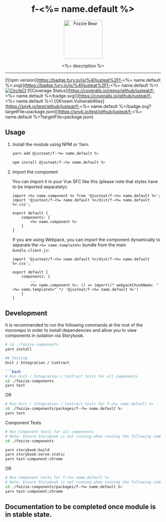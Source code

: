 
<div align="center">
  <h1>f-<%= name.default %></h1>

  <img width="125" alt="Fozzie Bear" src="../../bear.png" />

  <p><%= description %></p>
</div>

---

[![npm version](https://badge.fury.io/js/%40justeat%2Ff-<%= name.default %>.svg)](https://badge.fury.io/js/%40justeat%2Ff-<%= name.default %>)
[![CircleCI](https://circleci.com/gh/justeat/fozzie-components.svg?style=svg)](https://circleci.com/gh/justeat/workflows/fozzie-components)
[![Coverage Status](https://coveralls.io/repos/github/justeat/f-<%= name.default %>/badge.svg)](https://coveralls.io/github/justeat/f-<%= name.default %>)
[![Known Vulnerabilities](https://snyk.io/test/github/justeat/f-<%= name.default %>/badge.svg?targetFile=package.json)](https://snyk.io/test/github/justeat/f-<%= name.default %>?targetFile=package.json)


## Usage

1.  Install the module using NPM or Yarn:

    ```bash
    yarn add @justeat/f-<%= name.default %>
    ```

    ```bash
    npm install @justeat/f-<%= name.default %>
    ```

2.  Import the component

    You can import it in your Vue SFC like this (please note that styles have to be imported separately):

    ```
    import <%= name.component %> from '@justeat/f-<%= name.default %>';
    import '@justeat/f-<%= name.default %>/dist/f-<%= name.default %>.css';

    export default {
        components: {
            <%= name.component %>
        }
    }
    ```

    If you are using Webpack, you can import the component dynamically to separate the `<%= name.template%>` bundle from the main `bundle.client.js`:

    ```
    import '@justeat/f-<%= name.default %>/dist/f-<%= name.default %>.css';

    export default {
        components: {
            ...
            <%= name.component %>: () => import(/* webpackChunkName: "<%= name.template%>" */ '@justeat/f-<%= name.default %>')
        }
    }

    ```

## Development
It is recommended to run the following commands at the root of the monorepo in order to install dependencies and allow you to view components in isolation via Storybook.

```bash
# cd ./fozzie-components
yarn install

## Testing
Unit / Integration / Contract

```bash
# Run Unit / Integration / Contract tests for all components
cd ./fozzie-components
yarn test
```

OR

```bash
# Run Unit / Integration / Contract tests for f-<%= name.default %>
cd ./fozzie-components/packages/f-<%= name.default %>
yarn test
```

Component Tests
```bash
# Run Component tests for all components
# Note: Ensure Storybook is not running when running the following commands
cd ./fozzie-components

yarn storybook:build
yarn storybook:serve-static
yarn test-component:chrome
```

OR

```bash
# Run Component tests for f-<%= name.default %>
# Note: Ensure Storybook is not running when running the following commands
cd ./fozzie-components/packages/f-<%= name.default %>
yarn test-component:chrome
```
## Documentation to be completed once module is in stable state.

